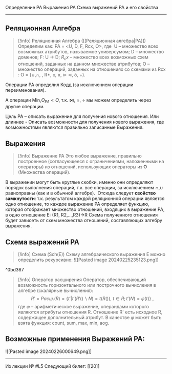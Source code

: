 Определение РА
Выражения РА
Схема выражений РА и его свойства

---
## Реляционная Алгебра

>[!info] Реляционная Алгебра ([[Реляционная алгебра|РА]])
>Определим как:
>РА = <U, D, F, Rсх, O>,
>где  U – множество всех возможных атрибутов, называемое универсумом;
>D – множество доменов;
>F: U → D;
>$R_сх$ – множество всех возможных схем отношений, заданных на данном множестве атрибутов;
>О – множество операций, заданных на отношениях со схемами из Rсх : О = {∪,∩, \, R*, σ, π, ⊳ ⊲, δ, ÷).

Операции РА определил Кодд (за исключением операции переименования).

А операции Min,$O_{РА} < O$, т.к. $\Join$, ∩, ÷ мы можем определить через другие операции. 

Цель РА – описать выражение для получения нового отношения.
Или длиннее - Описать возможности для получения нового выражения, где возможностями являются правильно записанные Выражения.

## Выражения

>[!info] Выражение РА
>Это любое выражение, правильно построенное (согласующееся с ограничениями, наложенными на операторы) из отношений, использующих операторы из **О** (Множества операций).

В выражении могут быть круглые скобки, именно они определяют порядок выполнения операций, т.к. все операции, за исключением ∩,∪ равноправны (как и в обычной алгебре). 
Отсюда следует **свойство замкнутости**: т.к. результатом каждой реляционной операции является одно отношение, то каждое выражение РА определяет функцию, которая отображает множество отношений, входящих в выражение РА, в одно отношение E: (R1, R2,…,R3)→R
Схема полученного отношения будет зависеть от схем множества отношений, составляющих алгебру выражения.
## Схема выражений РА

>[!info] Схема (Sch(E))
>Схему алгебраического выражения E можно определить рекурсивно:
>![[Pasted image 20240225235123.png]]

^0bd367

>[!info] Оператор расширения
>Оператор, обеспечивающий возможность горизонтального или
построчного вычисления в алгебре (скалярные вычисления): 
$$ R' = Расш.(R) = \{ t'|t'(R'()\backslash N) = t(R()), \ t \in R; t'(N) = \varphi (t)\} \ ,$$
>где  $\varphi$ – арифметическое выражение, операндами которого являются атрибуты отношения R.
>Отношение R' есть исходное R, содержащее дополнительный атрибут.
>В качестве $\varphi$ может быть взята функция: count, sum, max, min, aog.

## Возможные применения Выражений РА:
![[Pasted image 20240226000649.png]]

---

Из лекции № #L5
Следующий билет: [[20]]
